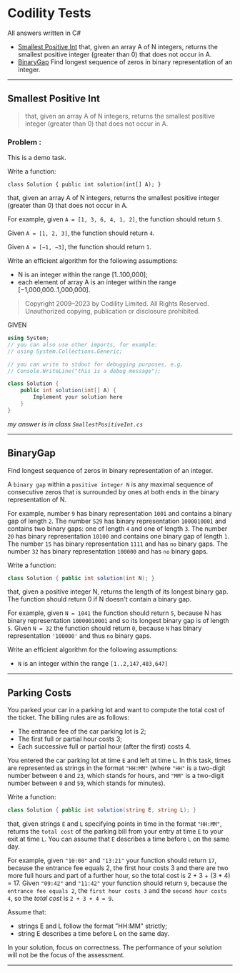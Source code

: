 # Codility Tests

All answers written in C#

- [Smallest Positive Int](#smallestpositiveint) that, given an array A of N integers, returns the smallest positive integer (greater than 0) that does not occur in A.
- [BinaryGap](#binarygap) Find longest sequence of zeros in binary representation of an integer. 
___

## Smallest Positive Int

> that, given an array A of N integers, returns the smallest positive integer (greater than 0) that does not occur in A.

### Problem :

This is a demo task.

Write a function:

`class Solution { public int solution(int[] A); }`

that, given an array A of N integers, returns the smallest positive integer (greater than 0) that does not occur in A.

For example, given `A = [1, 3, 6, 4, 1, 2]`, the function should return `5`.

Given `A = [1, 2, 3]`, the function should return `4`.

Given `A = [−1, −3]`, the function should return `1`.

Write an efficient algorithm for the following assumptions:

- N is an integer within the range [1..100,000];
- each element of array A is an integer within the range [−1,000,000..1,000,000].

>Copyright 2009–2023 by Codility Limited. All Rights Reserved. Unauthorized copying, publication or disclosure prohibited. 

GIVEN
```C#
using System;
// you can also use other imports, for example:
// using System.Collections.Generic;

// you can write to stdout for debugging purposes, e.g.
// Console.WriteLine("this is a debug message");

class Solution {
    public int solution(int[] A) {
        Implement your solution here
    }
}
```

*my answer is in class `SmallestPositiveInt.cs`*
___

##  BinaryGap

Find longest sequence of zeros in binary representation of an integer.

A `binary gap` within a `positive integer N` is any maximal sequence of consecutive zeros that is surrounded by ones at both ends in the binary representation of N.

For example, number `9` has binary representation `1001` and contains a binary gap of length `2`. The number `529` has binary representation `1000010001` and contains two binary gaps: one of length `4` and one of length `3`. The number `20` has binary representation `10100` and contains one binary gap of length `1`. The number `15` has binary representation `1111` and has `no` binary gaps. The number `32` has binary representation `100000` and has `no` binary gaps.

Write a function:
```C#
class Solution { public int solution(int N); }
```
that, given a positive integer N, returns the length of its longest binary gap. The function should return 0 if N doesn't contain a binary gap.

For example, given `N = 1041` the function should return `5`, because N has binary representation `10000010001` and so its longest binary gap is of length `5`. Given `N = 32` the function should return `0`, because `N` has binary representation `'100000'` and thus `no` binary gaps.

Write an efficient algorithm for the following assumptions:

- `N` is an integer within the range `[1..2,147,483,647]`
___

## Parking Costs

You parked your car in a parking lot and want to compute the total cost of the ticket. The billing rules are as follows:

- The entrance fee of the car parking lot is 2;
- The first full or partial hour costs 3;
- Each successive full or partial hour (after the first) costs 4.

You entered the car parking lot at time `E` and left at time `L`. In this task, times are represented as strings in the format `"HH:MM"` (where `"HH"` is a two-digit number between `0` and `23`, which stands for hours, and `"MM"` is a two-digit number between `0` and `59`, which stands for minutes).

Write a function:

```C#
class Solution { public int solution(string E, string L); }
```

that, given strings `E` and `L` specifying points in time in the format `"HH:MM"`, returns the `total cost` of the parking bill from your entry at time `E` to your exit at time `L`. You can assume that `E` describes a time before `L` on the same day.

For example, given `"10:00"` and `"13:21"` your function should return `17`, because the entrance fee equals 2, the first hour costs 3 and there are two more full hours and part of a further hour, so the total cost is 2 + 3 + (3 * 4) = 17. Given `"09:42"` and `"11:42"` your function should return `9`, because the `entrance fee equals 2`, the `first hour costs 3` and the `second hour costs 4`, so the *total cost* is `2 + 3 + 4 = 9`.

Assume that:

- strings E and L follow the format "HH:MM" strictly;
- string E describes a time before L on the same day.

In your solution, focus on correctness. The performance of your solution will not be the focus of the assessment.
___